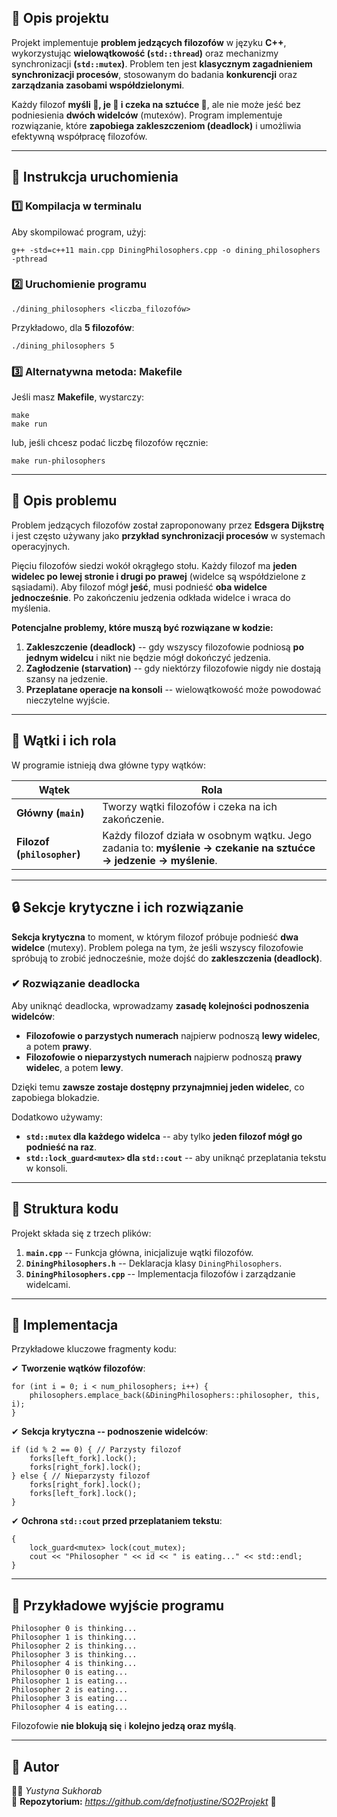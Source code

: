 **📌 Opis projektu**
--------------------

Projekt implementuje **problem jedzących filozofów** w języku **C++**, wykorzystując **wielowątkowość (`std::thread`)** oraz mechanizmy synchronizacji **(`std::mutex`)**. Problem ten jest **klasycznym zagadnieniem synchronizacji procesów**, stosowanym do badania **konkurencji** oraz **zarządzania zasobami współdzielonymi**.

Każdy filozof **myśli 🧠, je 🍝 i czeka na sztućce 🥢**, ale nie może jeść bez podniesienia **dwóch widelców** (mutexów). Program implementuje rozwiązanie, które **zapobiega zakleszczeniom (deadlock)** i umożliwia efektywną współpracę filozofów.

* * * * *

**🚀 Instrukcja uruchomienia**
------------------------------

### **1️⃣ Kompilacja w terminalu**

Aby skompilować program, użyj:

```
g++ -std=c++11 main.cpp DiningPhilosophers.cpp -o dining_philosophers -pthread

```

### **2️⃣ Uruchomienie programu**

```
./dining_philosophers <liczba_filozofów>

```

Przykładowo, dla **5 filozofów**:

```
./dining_philosophers 5

```

### **3️⃣ Alternatywna metoda: Makefile**

Jeśli masz **Makefile**, wystarczy:

```
make
make run

```

lub, jeśli chcesz podać liczbę filozofów ręcznie:

```
make run-philosophers

```

* * * * *

**🎯 Opis problemu**
--------------------

Problem jedzących filozofów został zaproponowany przez **Edsgera Dijkstrę** i jest często używany jako **przykład synchronizacji procesów** w systemach operacyjnych.

Pięciu filozofów siedzi wokół okrągłego stołu. Każdy filozof ma **jeden widelec po lewej stronie i drugi po prawej** (widelce są współdzielone z sąsiadami). Aby filozof mógł **jeść**, musi podnieść **oba widelce jednocześnie**. Po zakończeniu jedzenia odkłada widelce i wraca do myślenia.

**Potencjalne problemy, które muszą być rozwiązane w kodzie:**

1.  **Zakleszczenie (deadlock)** -- gdy wszyscy filozofowie podniosą **po jednym widelcu** i nikt nie będzie mógł dokończyć jedzenia.
2.  **Zagłodzenie (starvation)** -- gdy niektórzy filozofowie nigdy nie dostają szansy na jedzenie.
3.  **Przeplatane operacje na konsoli** -- wielowątkowość może powodować nieczytelne wyjście.

* * * * *

**🧵 Wątki i ich rola**
-----------------------

W programie istnieją dwa główne typy wątków:

| **Wątek** | **Rola** |
| --- | --- |
| **Główny (`main`)** | Tworzy wątki filozofów i czeka na ich zakończenie. |
| **Filozof (`philosopher`)** | Każdy filozof działa w osobnym wątku. Jego zadania to: **myślenie → czekanie na sztućce → jedzenie → myślenie**. |

* * * * *

**🔒 Sekcje krytyczne i ich rozwiązanie**
-----------------------------------------

**Sekcja krytyczna** to moment, w którym filozof próbuje podnieść **dwa widelce** (mutexy). Problem polega na tym, że jeśli wszyscy filozofowie spróbują to zrobić jednocześnie, może dojść do **zakleszczenia (deadlock)**.

### **✔ Rozwiązanie deadlocka**

Aby uniknąć deadlocka, wprowadzamy **zasadę kolejności podnoszenia widelców**:

-   **Filozofowie o parzystych numerach** najpierw podnoszą **lewy widelec**, a potem **prawy**.
-   **Filozofowie o nieparzystych numerach** najpierw podnoszą **prawy widelec**, a potem **lewy**.

Dzięki temu **zawsze zostaje dostępny przynajmniej jeden widelec**, co zapobiega blokadzie.

Dodatkowo używamy:

-   **`std::mutex` dla każdego widelca** -- aby tylko **jeden filozof mógł go podnieść na raz**.
-   **`std::lock_guard<mutex>` dla `std::cout`** -- aby uniknąć przeplatania tekstu w konsoli.

* * * * *

**📌 Struktura kodu**
---------------------

Projekt składa się z trzech plików:

1.  **`main.cpp`** -- Funkcja główna, inicjalizuje wątki filozofów.
2.  **`DiningPhilosophers.h`** -- Deklaracja klasy `DiningPhilosophers`.
3.  **`DiningPhilosophers.cpp`** -- Implementacja filozofów i zarządzanie widelcami.

* * * * *

**📌 Implementacja**
--------------------

Przykładowe kluczowe fragmenty kodu:

✔ **Tworzenie wątków filozofów**:

```
for (int i = 0; i < num_philosophers; i++) {
    philosophers.emplace_back(&DiningPhilosophers::philosopher, this, i);
}

```

✔ **Sekcja krytyczna -- podnoszenie widelców**:

```
if (id % 2 == 0) { // Parzysty filozof
    forks[left_fork].lock();
    forks[right_fork].lock();
} else { // Nieparzysty filozof
    forks[right_fork].lock();
    forks[left_fork].lock();
}

```

✔ **Ochrona `std::cout` przed przeplataniem tekstu**:

```
{
    lock_guard<mutex> lock(cout_mutex);
    cout << "Philosopher " << id << " is eating..." << std::endl;
}

```

* * * * *

**📌 Przykładowe wyjście programu**
-----------------------------------

```
Philosopher 0 is thinking...
Philosopher 1 is thinking...
Philosopher 2 is thinking...
Philosopher 3 is thinking...
Philosopher 4 is thinking...
Philosopher 0 is eating...
Philosopher 1 is eating...
Philosopher 2 is eating...
Philosopher 3 is eating...
Philosopher 4 is eating...

```

Filozofowie **nie blokują się** i **kolejno jedzą oraz myślą**.

* * * * *

**📝 Autor**
------------

👨‍💻 *Yustyna Sukhorab*\
🔗 **Repozytorium:** *https://github.com/defnotjustine/SO2Projekt* 🚀
